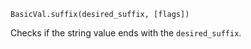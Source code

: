 ```BasicVal.suffix(desired_suffix, [flags])```

Checks if the string value ends with the ```desired_suffix```.